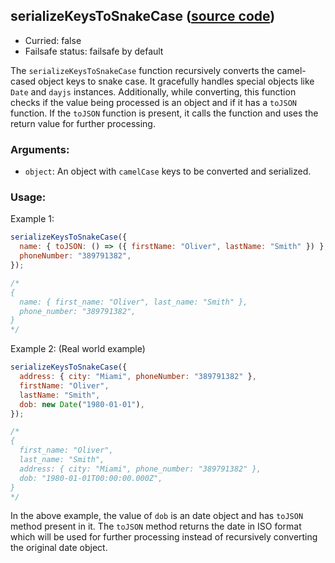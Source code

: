 ## serializeKeysToSnakeCase ([source code](https://github.com/bigbinary/neeto-cist/blob/9b5f349ecf0c1c7d258fa92ef2088c29f85274e6/src/objects.js#L54-L59))

- Curried: false
- Failsafe status: failsafe by default

The `serializeKeysToSnakeCase` function recursively converts the camel-cased
object keys to snake case. It gracefully handles special objects like `Date` and
`dayjs` instances. Additionally, while converting, this function checks if the
value being processed is an object and if it has a `toJSON` function. If the
`toJSON` function is present, it calls the function and uses the return value
for further processing.

### Arguments:

- `object`: An object with `camelCase` keys to be converted and serialized.

### Usage:

Example 1:

```js
serializeKeysToSnakeCase({
  name: { toJSON: () => ({ firstName: "Oliver", lastName: "Smith" }) },
  phoneNumber: "389791382",
});

/*
{
  name: { first_name: "Oliver", last_name: "Smith" },
  phone_number: "389791382",
}
*/
```

Example 2: (Real world example)

```js
serializeKeysToSnakeCase({
  address: { city: "Miami", phoneNumber: "389791382" },
  firstName: "Oliver",
  lastName: "Smith",
  dob: new Date("1980-01-01"),
});

/*
{
  first_name: "Oliver",
  last_name: "Smith",
  address: { city: "Miami", phone_number: "389791382" },
  dob: "1980-01-01T00:00:00.000Z",
}
*/
```

In the above example, the value of `dob` is an date object and has `toJSON`
method present in it. The `toJSON` method returns the date in ISO format which
will be used for further processing instead of recursively converting the
original date object.
